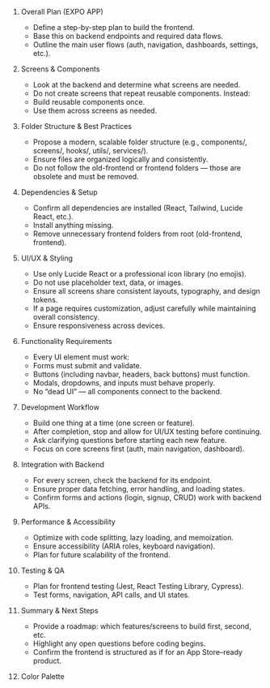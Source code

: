 1. Overall Plan (EXPO APP)
    - Define a step-by-step plan to build the frontend.
    - Base this on backend endpoints and required data flows.
    - Outline the main user flows (auth, navigation, dashboards, settings, etc.).

2. Screens & Components
    - Look at the backend and determine what screens are needed.
    - Do not create screens that repeat reusable components. Instead:
    - Build reusable components once.
    - Use them across screens as needed.

3. Folder Structure & Best Practices
    - Propose a modern, scalable folder structure (e.g., components/, screens/, hooks/, utils/, services/).
    - Ensure files are organized logically and consistently.
    - Do not follow the old-frontend or frontend folders — those are obsolete and must be removed.

4. Dependencies & Setup
    - Confirm all dependencies are installed (React, Tailwind, Lucide React, etc.).
    - Install anything missing.
    - Remove unnecessary frontend folders from root (old-frontend, frontend).

5. UI/UX & Styling
    - Use only Lucide React or a professional icon library (no emojis).
    - Do not use placeholder text, data, or images.
    - Ensure all screens share consistent layouts, typography, and design tokens.
    - If a page requires customization, adjust carefully while maintaining overall consistency.
    - Ensure responsiveness across devices.

6. Functionality Requirements
    - Every UI element must work:
    - Forms must submit and validate.
    - Buttons (including navbar, headers, back buttons) must function.
    - Modals, dropdowns, and inputs must behave properly.
    - No “dead UI” — all components connect to the backend.

7. Development Workflow
    - Build one thing at a time (one screen or feature).
    - After completion, stop and allow for UI/UX testing before continuing.
    - Ask clarifying questions before starting each new feature.
    - Focus on core screens first (auth, main navigation, dashboard).

8. Integration with Backend
    - For every screen, check the backend for its endpoint.
    - Ensure proper data fetching, error handling, and loading states.
    - Confirm forms and actions (login, signup, CRUD) work with backend APIs.

9. Performance & Accessibility
    - Optimize with code splitting, lazy loading, and memoization.
    - Ensure accessibility (ARIA roles, keyboard navigation).
    - Plan for future scalability of the frontend.

10. Testing & QA
    - Plan for frontend testing (Jest, React Testing Library, Cypress).
    - Test forms, navigation, API calls, and UI states.

11. Summary & Next Steps
    - Provide a roadmap: which features/screens to build first, second, etc.
    - Highlight any open questions before coding begins.
    - Confirm the frontend is structured as if for an App Store–ready product.

12. Color Palette
